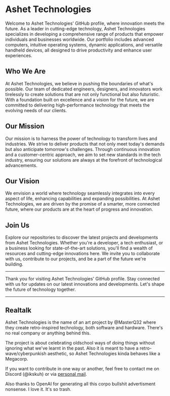 # Ashet Technologies

Welcome to Ashet Technologies' GitHub profile, where innovation meets the future. As a leader in cutting-edge technology, Ashet Technologies specializes in developing a comprehensive range of products that empower individuals and businesses worldwide. Our portfolio includes advanced computers, intuitive operating systems, dynamic applications, and versatile handheld devices, all designed to drive productivity and enhance user experiences.

## Who We Are
At Ashet Technologies, we believe in pushing the boundaries of what's possible. Our team of dedicated engineers, designers, and innovators work tirelessly to create solutions that are not only functional but also futuristic. With a foundation built on excellence and a vision for the future, we are committed to delivering high-performance technology that meets the evolving needs of our clients.

## Our Mission
Our mission is to harness the power of technology to transform lives and industries. We strive to deliver products that not only meet today's demands but also anticipate tomorrow's challenges. Through continuous innovation and a customer-centric approach, we aim to set new standards in the tech industry, ensuring our solutions are always at the forefront of technological advancements.

## Our Vision
We envision a world where technology seamlessly integrates into every aspect of life, enhancing capabilities and expanding possibilities. At Ashet Technologies, we are driven by the promise of a smarter, more connected future, where our products are at the heart of progress and innovation.

## Join Us
Explore our repositories to discover the latest projects and developments from Ashet Technologies. Whether you're a developer, a tech enthusiast, or a business looking for state-of-the-art solutions, you'll find a wealth of resources and cutting-edge innovations here. We invite you to collaborate with us, contribute to our projects, and be a part of the future we're building.

---

Thank you for visiting Ashet Technologies' GitHub profile. Stay connected with us for updates on our latest innovations and developments. Let's shape the future of technology together.

---

## Realtalk

Ashet Technologies is the name of an art project by @MasterQ32 where they create retro-inspired technology, both software and hardware. There's no real company or anything behind this.

The project is about celebrating oldschool ways of doing things without ignoring what we've learnt in the past. Also it is meant to have a retro-wave/cyberpunkish aesthetic, so Ashet Technologies kinda behaves like a Megacorp.

If you want to contribute in one way or another, feel free to contact me on Discord (\@ikskuh) or via [personal mail](contact@ashet.computer).

Also thanks to OpenAI for generating all this corpo bullshit advertisment nonsense. I love it. It's so trash.

